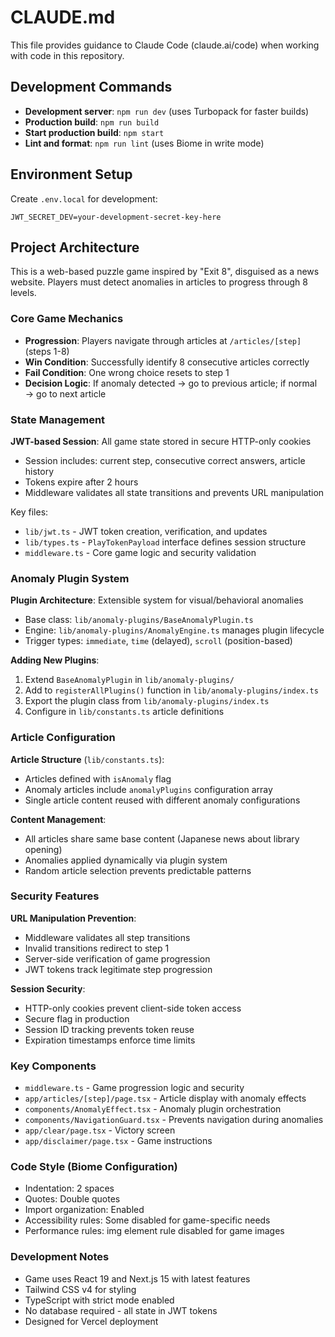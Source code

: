 # CLAUDE.md

This file provides guidance to Claude Code (claude.ai/code) when working with code in this repository.

## Development Commands

- **Development server**: `npm run dev` (uses Turbopack for faster builds)
- **Production build**: `npm run build`
- **Start production build**: `npm start`
- **Lint and format**: `npm run lint` (uses Biome in write mode)

## Environment Setup

Create `.env.local` for development:
```env
JWT_SECRET_DEV=your-development-secret-key-here
```

## Project Architecture

This is a web-based puzzle game inspired by "Exit 8", disguised as a news website. Players must detect anomalies in articles to progress through 8 levels.

### Core Game Mechanics

- **Progression**: Players navigate through articles at `/articles/[step]` (steps 1-8)
- **Win Condition**: Successfully identify 8 consecutive articles correctly
- **Fail Condition**: One wrong choice resets to step 1
- **Decision Logic**: If anomaly detected → go to previous article; if normal → go to next article

### State Management

**JWT-based Session**: All game state stored in secure HTTP-only cookies
- Session includes: current step, consecutive correct answers, article history
- Tokens expire after 2 hours
- Middleware validates all state transitions and prevents URL manipulation

Key files:
- `lib/jwt.ts` - JWT token creation, verification, and updates
- `lib/types.ts` - `PlayTokenPayload` interface defines session structure
- `middleware.ts` - Core game logic and security validation

### Anomaly Plugin System

**Plugin Architecture**: Extensible system for visual/behavioral anomalies
- Base class: `lib/anomaly-plugins/BaseAnomalyPlugin.ts`
- Engine: `lib/anomaly-plugins/AnomalyEngine.ts` manages plugin lifecycle
- Trigger types: `immediate`, `time` (delayed), `scroll` (position-based)

**Adding New Plugins**:
1. Extend `BaseAnomalyPlugin` in `lib/anomaly-plugins/`
2. Add to `registerAllPlugins()` function in `lib/anomaly-plugins/index.ts`
3. Export the plugin class from `lib/anomaly-plugins/index.ts`
4. Configure in `lib/constants.ts` article definitions

### Article Configuration

**Article Structure** (`lib/constants.ts`):
- Articles defined with `isAnomaly` flag
- Anomaly articles include `anomalyPlugins` configuration array
- Single article content reused with different anomaly configurations

**Content Management**:
- All articles share same base content (Japanese news about library opening)
- Anomalies applied dynamically via plugin system
- Random article selection prevents predictable patterns

### Security Features

**URL Manipulation Prevention**:
- Middleware validates all step transitions
- Invalid transitions redirect to step 1
- Server-side verification of game progression
- JWT tokens track legitimate step progression

**Session Security**:
- HTTP-only cookies prevent client-side token access
- Secure flag in production
- Session ID tracking prevents token reuse
- Expiration timestamps enforce time limits

### Key Components

- `middleware.ts` - Game progression logic and security
- `app/articles/[step]/page.tsx` - Article display with anomaly effects
- `components/AnomalyEffect.tsx` - Anomaly plugin orchestration
- `components/NavigationGuard.tsx` - Prevents navigation during anomalies
- `app/clear/page.tsx` - Victory screen
- `app/disclaimer/page.tsx` - Game instructions

### Code Style (Biome Configuration)

- Indentation: 2 spaces
- Quotes: Double quotes
- Import organization: Enabled
- Accessibility rules: Some disabled for game-specific needs
- Performance rules: img element rule disabled for game images

### Development Notes

- Game uses React 19 and Next.js 15 with latest features
- Tailwind CSS v4 for styling
- TypeScript with strict mode enabled
- No database required - all state in JWT tokens
- Designed for Vercel deployment